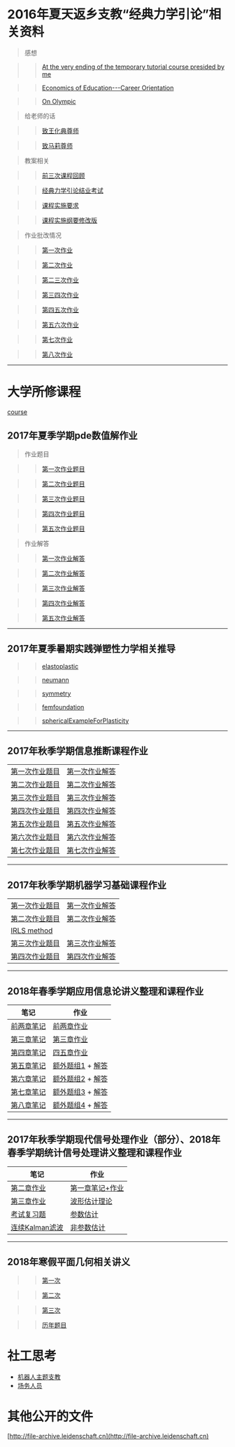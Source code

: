 # 2016年夏天返乡支教“经典力学引论”相关资料

> 感想

> > [At the very ending of the temporary tutorial course presided by me](classical_mechanics_intro/temporary_tutorial_course.md)

> > [Economics of Education---Career Orientation](classical_mechanics_intro/Economics_of_Education_Career_Orientation.md)

> > [On Olympic](classical_mechanics_intro/On_Olympic.md)


> 给老师的话

> > [致王化典尊师](classical_mechanics_intro/致王化典尊师.md)

> > [致马莉尊师](classical_mechanics_intro/致马莉尊师.md)

> 教案相关

> > [前三次课程回顾](classical_mechanics_intro/前三次课程回顾.md)

> > [经典力学引论结业考试](classical_mechanics_intro/classical_mechanics_exam.pdf)

> > [课程实施要求](classical_mechanics_intro/课程实施要求.md)

> > [课程实施纲要修改版](classical_mechanics_intro/课程实施纲要修改版.md)

> 作业批改情况

> > [第一次作业](classical_mechanics_intro/第一次作业.csv)

> > [第二次作业](classical_mechanics_intro/第二次作业.csv)

> > [第二三次作业](classical_mechanics_intro/第二三次作业.csv)

> > [第三四次作业](classical_mechanics_intro/第三四次作业.csv)

> > [第四五次作业](classical_mechanics_intro/第四五次作业.csv)

> > [第五六次作业](classical_mechanics_intro/第五六次作业.csv)

> > [第七次作业](classical_mechanics_intro/第七次作业.csv)

> > [第八次作业](classical_mechanics_intro/第八次作业.csv)

------

# 大学所修课程
[course](./course.md)

## 2017年夏季学期pde数值解作业

> 作业题目

> > [第一次作业题目](pde_numerical/practice_ODE.pdf)

> > [第二次作业题目](pde_numerical/practice1.pdf)

> > [第三次作业题目](pde_numerical/practice2.pdf)

> > [第四次作业题目](pde_numerical/practice4.pdf)

> > [第五次作业题目](pde_numerical/practice5.pdf)

> 作业解答

> > [第一次作业解答](pde_numerical/simplectic.pdf)

> > [第二次作业解答](pde_numerical/PDE_Numerical_One.pdf)

> > [第三次作业解答](pde_numerical/PDE_Numerical_Two.pdf)

> > [第四次作业解答](pde_numerical/PDE_Numerical_Four.pdf)

> > [第五次作业解答](pde_numerical/PDE_Numerical_Five.pdf)

------

## 2017年夏季暑期实践弹塑性力学相关推导

> 

> > [elastoplastic](elastic_mechanics/elastoplastic.pdf)

> > [neumann](elastic_mechanics/neumann.pdf)

> > [symmetry](elastic_mechanics/symmetry.pdf)

> > [femfoundation](elastic_mechanics/femfoundation.pdf)

> > [sphericalExampleForPlasticity](elastic_mechanics/sphericalExampleForPlasticity.pdf)

------

## 2017年秋季学期信息推断课程作业

<table>
<tr><td><a href="information_inference/iips1.pdf">第一次作业题目</a> </td>
<td><a href="information_inference/Assignment1.pdf">第一次作业解答</a> </td></tr>
<tr><td><a href="information_inference/iips2.pdf">第二次作业题目</a> </td>
<td><a href="information_inference/Assignment2.pdf">第二次作业解答</a> </td></tr>
<tr><td><a href="information_inference/iips3.pdf">第三次作业题目</a> </td>
<td><a href="information_inference/Assignment3.pdf">第三次作业解答</a> </td></tr>
<tr><td><a href="information_inference/iips4.pdf">第四次作业题目</a> </td>
<td><a href="information_inference/Assignment4.pdf">第四次作业解答</a> </td></tr>
<tr><td><a href="information_inference/iips5.pdf">第五次作业题目</a> </td>
<td><a href="information_inference/Assignment5.pdf">第五次作业解答</a> </td></tr>
<tr><td><a href="information_inference/iips6.pdf">第六次作业题目</a> </td>
<td><a href="information_inference/Assignment6.pdf">第六次作业解答</a> </td></tr>
<tr><td><a href="information_inference/iips7.pdf">第七次作业题目</a> </td>
<td><a href="information_inference/Assignment7.pdf">第七次作业解答</a> </td></tr>
</table>

------

## 2017年秋季学期机器学习基础课程作业

<table>
<tr><td><a href="ml/Assignment1_update.pdf">第一次作业题目</a> </td>
<td><a href="ml/Assignment1Task.pdf">第一次作业解答</a> </td></tr>
<tr><td><a href="ml/Assignment2.pdf">第二次作业题目</a> </td>
<td><a href="ml/Assignment2Task.pdf">第二次作业解答</a> </td></tr>
<tr><td><a href="ml/IRLS_method.pdf">IRLS method</a> </td>
<td></td></tr>
<tr><td><a href="ml/Assignment3.pdf">第三次作业题目</a> </td>
<td><a href="ml/Assignment3Task.pdf">第三次作业解答</a> </td></tr>
<tr><td><a href="ml/Assignment4.pdf">第四次作业题目</a> </td>
<td><a href="ml/Assignment4Task.pdf">第四次作业解答</a> </td></tr>
</table>

------

## 2018年春季学期应用信息论讲义整理和课程作业

| 笔记                              | 作业                                                         |
| --------------------------------- | ------------------------------------------------------------ |
| [前两章笔记](info_theory/ch2.pdf) | [前两章作业](info_theory/12.pdf)                             |
| [第三章笔记](info_theory/ch3.pdf) | [第三章作业](info_theory/3.pdf)                              |
| [第四章笔记](info_theory/ch4.pdf)             | [四五章作业](info_theory/45.pdf)                             |
| [第五章笔记](info_theory/ch5.pdf) | [额外题组1](info_theory/Information_Theory_2017_Fall_HW1.pdf) + [解答](info_theory/12extra.pdf) |
| [第六章笔记](info_theory/ch6.pdf) | [额外题组2](info_theory/Information_Theory_2017_Fall_HW2.pdf) + [解答](info_theory/3extra.pdf) |
| [第七章笔记](info_theory/ch7.pdf) | [额外题组3](info_theory/Information_Theory_2017_Fall_HW3.pdf) + [解答](info_theory/4extra.pdf) |
| [第八章笔记](info_theory/ch8.pdf) | [额外题组4](info_theory/Information_Theory_2017_Fall_HW4.pdf) + [解答](info_theory/6extra.pdf) |

------

## 2017年秋季学期现代信号处理作业（部分）、2018年春季学期统计信号处理讲义整理和课程作业

| 笔记                                                      | 作业                                                         |
| --------------------------------------------------------  | ------------------------------------------------------------ |
| [第二章作业](signal_processing/chapter2.pdf)              | [第一章笔记+作业](signal_processing/signal_detection.pdf)    |
| [第三章作业](signal_processing/chapter3.pdf)              | [波形估计理论](signal_processing/waveform_estimation.pdf)    |
| [考试复习题](signal_processing/exam_prepare.pdf)        | [参数估计](signal_processing/signal_estimation.pdf)          |
| [连续Kalman滤波](signal_processing/kalman_continuous.pdf) | [非参数估计](signal_processing/non-parametric_estimation.pdf)|


------

## 2018年寒假平面几何相关讲义

> > [第一次](planar_geometry/first.pdf)

> > [第二次](planar_geometry/second_v2.pdf)

> > [第三次](planar_geometry/third.pdf)

> > [历年题目](planar_geometry/1217P.pdf)

# 社工思考

- [机器人主题支教](2018/robot_teaching.md)
- [场务人员](2018/other_volunteer.md)

# 其他公开的文件
[http://file-archive.leidenschaft.cn](http://file-archive.leidenschaft.cn)
